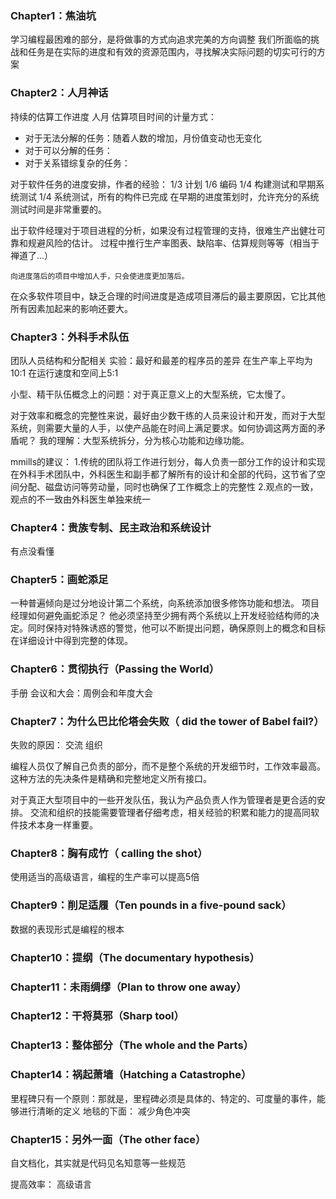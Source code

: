 ### Chapter1：焦油坑
学习编程最困难的部分，是将做事的方式向追求完美的方向调整
我们所面临的挑战和任务是在实际的进度和有效的资源范围内，寻找解决实际问题的切实可行的方案





### Chapter2：人月神话
持续的估算工作进度
人月 估算项目时间的计量方式：
* 对于无法分解的任务：随着人数的增加，月份值变动也无变化
* 对于可以分解的任务：
* 对于关系错综复杂的任务：



对于软件任务的进度安排，作者的经验：
1/3 计划
1/6 编码
1/4 构建测试和早期系统测试
1/4 系统测试，所有的构件已完成
在早期的进度策划时，允许充分的系统测试时间是非常重要的。



出于软件经理对于项目进程的分析，如果没有过程管理的支持，很难生产出健壮可靠和规避风险的估计。
过程中推行生产率图表、缺陷率、估算规则等等（相当于禅道了...）



```
向进度落后的项目中增加人手，只会使进度更加落后。
```

在众多软件项目中，缺乏合理的时间进度是造成项目滞后的最主要原因，它比其他所有因素加起来的影响还要大。



### Chapter3：外科手术队伍
团队人员结构和分配相关
实验：最好和最差的程序员的差异
     在生产率上平均为10:1
     在运行速度和空间上5:1

小型、精干队伍概念上的问题：对于真正意义上的大型系统，它太慢了。

对于效率和概念的完整性来说，最好由少数干练的人员来设计和开发，而对于大型系统，则需要大量的人手，以使产品能在时间上满足要求。如何协调这两方面的矛盾呢？
我的理解：大型系统拆分，分为核心功能和边缘功能。 

mmills的建议：
1.传统的团队将工作进行划分，每人负责一部分工作的设计和实现
在外科手术团队中，外科医生和副手都了解所有的设计和全部的代码，这节省了空间分配、磁盘访问等劳动量，同时也确保了工作概念上的完整性
2.观点的一致，观点的不一致由外科医生单独来统一

### Chapter4：贵族专制、民主政治和系统设计
有点没看懂

### Chapter5：画蛇添足
一种普遍倾向是过分地设计第二个系统，向系统添加很多修饰功能和想法。
项目经理如何避免画蛇添足？ 他必须坚持至少拥有两个系统以上开发经验结构师的决定。同时保持对特殊诱惑的警觉，他可以不断提出问题，确保原则上的概念和目标在详细设计中得到完整的体现。


### Chapter6：贯彻执行（Passing the World）
手册
会议和大会：周例会和年度大会


### Chapter7：为什么巴比伦塔会失败（ did the tower of Babel fail?）
失败的原因：
    交流
    组织

编程人员仅了解自己负责的部分，而不是整个系统的开发细节时，工作效率最高。这种方法的先决条件是精确和完整地定义所有接口。

对于真正大型项目中的一些开发队伍，我认为产品负责人作为管理者是更合适的安排。
交流和组织的技能需要管理者仔细考虑，相关经验的积累和能力的提高同软件技术本身一样重要。


### Chapter8：胸有成竹（ calling the shot）
使用适当的高级语言，编程的生产率可以提高5倍


### Chapter9：削足适履（Ten pounds in a five-pound sack）
数据的表现形式是编程的根本


### Chapter10：提纲（The documentary hypothesis）
### Chapter11：未雨绸缪（Plan to throw one away）

### Chapter12：干将莫邪（Sharp tool）
### Chapter13：整体部分（The whole and the Parts）
### Chapter14：祸起萧墙（Hatching a Catastrophe）
里程碑只有一个原则：那就是，里程碑必须是具体的、特定的、可度量的事件，能够进行清晰的定义
地毯的下面：
    减少角色冲突
    
### Chapter15：另外一面（The other face）

自文档化，其实就是代码见名知意等一些规范

提高效率：
高级语言